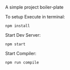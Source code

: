 A simple project boiler-plate



To setup Execute in terminal:
```
npm install
```
Start Dev Server:
```
npm start
```
Start Compiler:
```
npm run compile
```
